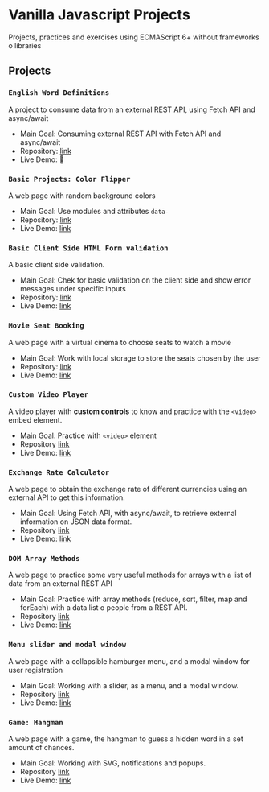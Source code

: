 # Vanilla Javascript Projects

Projects, practices and exercises using ECMAScript 6+ without frameworks o
libraries

## Projects

### `English Word Definitions`

A project to consume data from an external REST API, using Fetch API and async/await

- Main Goal: Consuming external REST API with Fetch API and async/await
- Repository: [link](https://github.com/orses/vanilla_javascript/tree/master/api_english_dictionary/)
- Live Demo: 🚧

### `Basic Projects: Color Flipper`

A web page with random background colors

- Main Goal: Use modules and attributes `data-`
- Repository: [link](https://github.com/orses/vanilla_javascript/tree/master/basic_color_flipper/)
- Live Demo: [link](https://orses.github.io/vanilla_javascript/basic_color_flipper/src/)

### `Basic Client Side HTML Form validation`

A basic client side validation.

- Main Goal: Chek for basic validation on the client side and show error messages under specific inputs
- Repository: [link](https://github.com/orses/vanilla_javascript/tree/master/form_validator/)
- Live Demo: [link](https://orses.github.io/vanilla_javascript/form_validator/src/)

### `Movie Seat Booking`

A web page with a virtual cinema to choose seats to watch a movie

- Main Goal: Work with local storage to store the seats chosen by the user
- Repository: [link](https://github.com/orses/vanilla_javascript/tree/master/movie_seat_booking/)
- Live Demo: [link](https://orses.github.io/vanilla_javascript/movie_seat_booking/src/)

### `Custom Video Player`

A video player with **custom controls** to know and practice with the `<video>` embed element.

- Main Goal: Practice with `<video>` element
- Repository [link](https://github.com/orses/vanilla_javascript/tree/master/video_player/)
- Live Demo: [link](https://orses.github.io/vanilla_javascript/video_player/src/)

### `Exchange Rate Calculator`

A web page to obtain the exchange rate of different currencies using an external API to get this information.

- Main Goal: Using Fetch API, with async/await, to retrieve external information on JSON data format.
- Repository [link](https://github.com/orses/vanilla_javascript/tree/master/exchange_rate_calculator/)
- Live Demo: [link](https://orses.github.io/vanilla_javascript/exchange_rate_calculator/src/)

### `DOM Array Methods`

A web page to practice some very useful methods for arrays with a list of data from an external REST API

- Main Goal: Practice with array methods (reduce, sort, filter, map and forEach) with a data list o people from a REST API.
- Repository [link](https://github.com/orses/vanilla_javascript/tree/master/dom_array_methods/)
- Live Demo: [link](https://orses.github.io/vanilla_javascript/dom_array_methods/src/)

### `Menu slider and modal window`

A web page with a collapsible hamburger menu, and a modal window for user registration

- Main Goal: Working with a slider, as a menu, and a modal window.
- Repository [link](https://github.com/orses/vanilla_javascript/tree/master/menu_slider_and_modal/)
- Live Demo: [link](https://orses.github.io/vanilla_javascript/menu_slider_and_modal/src/)

### `Game: Hangman`

A web page with a game, the hangman to guess a hidden word in a set amount of chances.

- Main Goal: Working with SVG, notifications and popups.
- Repository [link](https://github.com/orses/vanilla_javascript/tree/master/game_hangman/)
- Live Demo: [link](https://orses.github.io/vanilla_javascript/game_hangman/src/)
